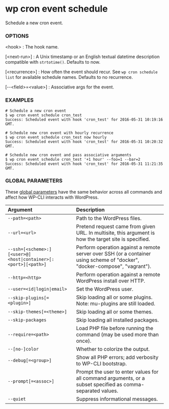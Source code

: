 # wp cron event schedule

Schedule a new cron event.

### OPTIONS

&lt;hook&gt;
: The hook name.

[&lt;next-run&gt;]
: A Unix timestamp or an English textual datetime description compatible with `strtotime()`. Defaults to now.

[&lt;recurrence&gt;]
: How often the event should recur. See `wp cron schedule list` for available schedule names. Defaults to no recurrence.

[\--&lt;field&gt;=&lt;value&gt;]
: Associative args for the event.

### EXAMPLES

    # Schedule a new cron event
    $ wp cron event schedule cron_test
    Success: Scheduled event with hook 'cron_test' for 2016-05-31 10:19:16 GMT.

    # Schedule new cron event with hourly recurrence
    $ wp cron event schedule cron_test now hourly
    Success: Scheduled event with hook 'cron_test' for 2016-05-31 10:20:32 GMT.

    # Schedule new cron event and pass associative arguments
    $ wp cron event schedule cron_test '+1 hour' --foo=1 --bar=2
    Success: Scheduled event with hook 'cron_test' for 2016-05-31 11:21:35 GMT.

### GLOBAL PARAMETERS

These [global parameters](https://make.wordpress.org/cli/handbook/config/) have the same behavior across all commands and affect how WP-CLI interacts with WordPress.

| **Argument**    | **Description**              |
|:----------------|:-----------------------------|
| `--path=<path>` | Path to the WordPress files. |
| `--url=<url>` | Pretend request came from given URL. In multisite, this argument is how the target site is specified. |
| `--ssh=[<scheme>:][<user>@]<host\|container>[:<port>][<path>]` | Perform operation against a remote server over SSH (or a container using scheme of "docker", "docker-compose", "vagrant"). |
| `--http=<http>` | Perform operation against a remote WordPress install over HTTP. |
| `--user=<id\|login\|email>` | Set the WordPress user. |
| `--skip-plugins[=<plugin>]` | Skip loading all or some plugins. Note: mu-plugins are still loaded. |
| `--skip-themes[=<theme>]` | Skip loading all or some themes. |
| `--skip-packages` | Skip loading all installed packages. |
| `--require=<path>` | Load PHP file before running the command (may be used more than once). |
| `--[no-]color` | Whether to colorize the output. |
| `--debug[=<group>]` | Show all PHP errors; add verbosity to WP-CLI bootstrap. |
| `--prompt[=<assoc>]` | Prompt the user to enter values for all command arguments, or a subset specified as comma-separated values. |
| `--quiet` | Suppress informational messages. |
